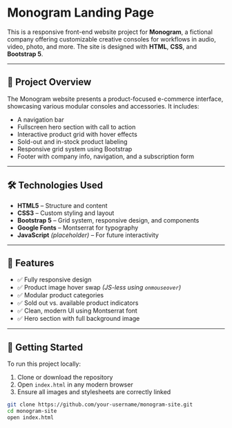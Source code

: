 # Monogram Landing Page

This is a responsive front-end website project for **Monogram**, a fictional company offering customizable creative consoles for workflows in audio, video, photo, and more. The site is designed with **HTML**, **CSS**, and **Bootstrap 5**.

---

## 🧾 Project Overview

The Monogram website presents a product-focused e-commerce interface, showcasing various modular consoles and accessories. It includes:

- A navigation bar  
- Fullscreen hero section with call to action  
- Interactive product grid with hover effects  
- Sold-out and in-stock product labeling  
- Responsive grid system using Bootstrap  
- Footer with company info, navigation, and a subscription form  

---

## 🛠️ Technologies Used

- **HTML5** – Structure and content  
- **CSS3** – Custom styling and layout  
- **Bootstrap 5** – Grid system, responsive design, and components  
- **Google Fonts** – Montserrat for typography  
- **JavaScript** *(placeholder)* – For future interactivity  

---

## 📸 Features

- ✅ Fully responsive design  
- ✅ Product image hover swap *(JS-less using `onmouseover`)*  
- ✅ Modular product categories  
- ✅ Sold out vs. available product indicators  
- ✅ Clean, modern UI using Montserrat font  
- ✅ Hero section with full background image  

---

## 🚀 Getting Started

To run this project locally:

1. Clone or download the repository  
2. Open `index.html` in any modern browser  
3. Ensure all images and stylesheets are correctly linked  

```bash
git clone https://github.com/your-username/monogram-site.git
cd monogram-site
open index.html


